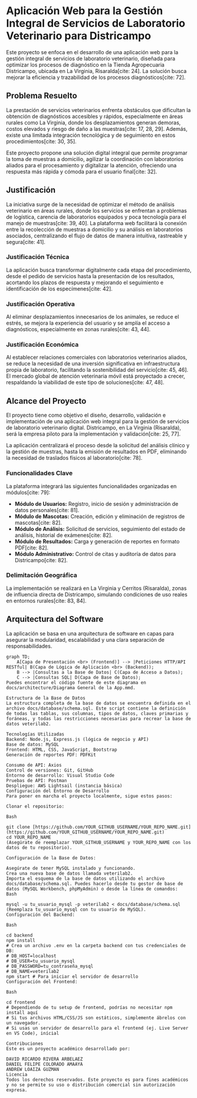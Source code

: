 # Aplicación Web para la Gestión Integral de Servicios de Laboratorio Veterinario para Districampo

Este proyecto se enfoca en el desarrollo de una aplicación web para la gestión integral de servicios de laboratorio veterinario, diseñada para optimizar los procesos de diagnóstico en la Tienda Agropecuaria Districampo, ubicada en La Virginia, Risaralda[cite: 24]. La solución busca mejorar la eficiencia y trazabilidad de los procesos diagnósticos[cite: 72].

## Problema Resuelto

La prestación de servicios veterinarios enfrenta obstáculos que dificultan la obtención de diagnósticos accesibles y rápidos, especialmente en áreas rurales como La Virginia, donde los desplazamientos generan demoras, costos elevados y riesgo de daño a las muestras[cite: 17, 28, 29]. Además, existe una limitada integración tecnológica y de seguimiento en estos procedimientos[cite: 30, 35].

Este proyecto propone una solución digital integral que permite programar la toma de muestras a domicilio, agilizar la coordinación con laboratorios aliados para el procesamiento y digitalizar la atención, ofreciendo una respuesta más rápida y cómoda para el usuario final[cite: 32].

## Justificación

La iniciativa surge de la necesidad de optimizar el método de análisis veterinario en áreas rurales, donde los servicios se enfrentan a problemas de logística, carencia de laboratorios equipados y poca tecnología para el manejo de muestras[cite: 39, 40]. La plataforma web facilitará la conexión entre la recolección de muestras a domicilio y su análisis en laboratorios asociados, centralizando el flujo de datos de manera intuitiva, rastreable y segura[cite: 41].

### Justificación Técnica
La aplicación busca transformar digitalmente cada etapa del procedimiento, desde el pedido de servicios hasta la presentación de los resultados, acortando los plazos de respuesta y mejorando el seguimiento e identificación de los especímenes[cite: 42].

### Justificación Operativa
Al eliminar desplazamientos innecesarios de los animales, se reduce el estrés, se mejora la experiencia del usuario y se amplía el acceso a diagnósticos, especialmente en zonas rurales[cite: 43, 44].

### Justificación Económica
Al establecer relaciones comerciales con laboratorios veterinarios aliados, se reduce la necesidad de una inversión significativa en infraestructura propia de laboratorio, facilitando la sostenibilidad del servicio[cite: 45, 46]. El mercado global de atención veterinaria móvil está proyectado a crecer, respaldando la viabilidad de este tipo de soluciones[cite: 47, 48].

## Alcance del Proyecto

El proyecto tiene como objetivo el diseño, desarrollo, validación e implementación de una aplicación web integral para la gestión de servicios de laboratorio veterinario digital. Districampo, en La Virginia (Risaralda), será la empresa piloto para la implementación y validación[cite: 25, 77].

La aplicación centralizará el proceso desde la solicitud del análisis clínico y la gestión de muestras, hasta la emisión de resultados en PDF, eliminando la necesidad de traslados físicos al laboratorio[cite: 78].

### Funcionalidades Clave

La plataforma integrará las siguientes funcionalidades organizadas en módulos[cite: 79]:

* **Módulo de Usuarios:** Registro, inicio de sesión y administración de datos personales[cite: 81].
* **Módulo de Mascotas:** Creación, edición y eliminación de registros de mascotas[cite: 82].
* **Módulo de Análisis:** Solicitud de servicios, seguimiento del estado de análisis, historial de exámenes[cite: 82].
* **Módulo de Resultados:** Carga y generación de reportes en formato PDF[cite: 82].
* **Módulo Administrativo:** Control de citas y auditoría de datos para Districampo[cite: 82].

### Delimitación Geográfica
La implementación se realizará en La Virginia y Cerritos (Risaralda), zonas de influencia directa de Districampo, simulando condiciones de uso reales en entornos rurales[cite: 83, 84].

## Arquitectura del Software

La aplicación se basa en una arquitectura de software en capas para asegurar la modularidad, escalabilidad y una clara separación de responsabilidades.

```mermaid
graph TD;
    A[Capa de Presentación <br> (Frontend)] --> |Peticiones HTTP/API RESTful| B(Capa de Lógica de Aplicación <br> (Backend));
    B --> |Consultas a la Base de Datos| C(Capa de Acceso a Datos);
    C --> |Consultas SQL| D(Capa de Base de Datos);
Puedes encontrar el código fuente de este diagrama en docs/architecture/Diagrama General de la App.mmd.

Estructura de la Base de Datos
La estructura completa de la base de datos se encuentra definida en el archivo docs/database/schema.sql. Este script contiene la definición de todas las tablas, sus columnas, tipos de datos, claves primarias y foráneas, y todas las restricciones necesarias para recrear la base de datos veterilab2.

Tecnologías Utilizadas
Backend: Node.js, Express.js (lógica de negocio y API) 
Base de datos: MySQL 
Frontend: HTML, CSS, JavaScript, Bootstrap 
Generación de reportes PDF: PDFKit 

Consumo de API: Axios 
Control de versiones: Git, GitHub 
Entorno de desarrollo: Visual Studio Code 
Pruebas de API: Postman 
Despliegue: AWS Lightsail (instancia básica) 
Configuración del Entorno de Desarrollo
Para poner en marcha el proyecto localmente, sigue estos pasos:

Clonar el repositorio:

Bash

git clone [https://github.com/YOUR_GITHUB_USERNAME/YOUR_REPO_NAME.git](https://github.com/YOUR_GITHUB_USERNAME/YOUR_REPO_NAME.git)
cd YOUR_REPO_NAME
(Asegúrate de reemplazar YOUR_GITHUB_USERNAME y YOUR_REPO_NAME con los datos de tu repositorio).

Configuración de la Base de Datos:

Asegúrate de tener MySQL instalado y funcionando.
Crea una nueva base de datos llamada veterilab2.
Importa el esquema de la base de datos utilizando el archivo docs/database/schema.sql. Puedes hacerlo desde tu gestor de base de datos (MySQL Workbench, phpMyAdmin) o desde la línea de comandos:
Bash

mysql -u tu_usuario_mysql -p veterilab2 < docs/database/schema.sql
(Reemplaza tu_usuario_mysql con tu usuario de MySQL).
Configuración del Backend:

Bash

cd backend
npm install
# Crea un archivo .env en la carpeta backend con tus credenciales de DB:
# DB_HOST=localhost
# DB_USER=tu_usuario_mysql
# DB_PASSWORD=tu_contraseña_mysql
# DB_NAME=veterilab2
npm start # Para iniciar el servidor de desarrollo
Configuración del Frontend:

Bash

cd frontend
# Dependiendo de tu setup de frontend, podrías no necesitar npm install aquí
# Si tus archivos HTML/CSS/JS son estáticos, simplemente ábrelos con un navegador.
# Si usas un servidor de desarrollo para el frontend (ej. Live Server en VS Code), inícial

Contribuciones
Este es un proyecto académico desarrollado por:

DAVID RICARDO RIVERA ARBELAEZ
DANIEL FELIPE COLORADO AMAAYA
ANDREW LOAIZA GUZMAN
Licencia
Todos los derechos reservados. Este proyecto es para fines académicos y no se permite su uso o distribución comercial sin autorización expresa.

